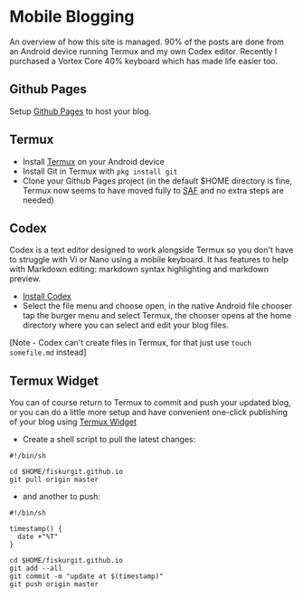 # Mobile Blogging

An overview of how this site is managed. 90% of the posts are done from an Android device running Termux and my own Codex editor. Recently I purchased a Vortex Core 40% keyboard which has made life easier too.

## Github Pages

Setup [Github Pages](https://guides.github.com/features/pages/) to host your blog.

## Termux

* Install [Termux](https://termux.com/) on your Android device
* Install Git in Termux with `pkg install git`
* Clone your Github Pages project (in the default $HOME directory is fine, Termux now seems to have moved fully to [SAF](https://developer.android.com/guide/topics/providers/document-provider) and no extra steps are needed)

## Codex

Codex is a text editor designed to work alongside Termux so you don't have to struggle with Vi or Nano using a mobile keyboard. It has features to help with Markdown editing: markdown syntax highlighting and markdown preview. 

* [Install Codex](http://todo)
* Select the file menu and choose open, in the native Android file chooser tap the burger menu and select Termux, the chooser opens at the home directory where you can select and edit your blog files.

[Note - Codex can't create files in Termux, for that just use `touch somefile.md` instead]

## Termux Widget

You can of course return to Termux to commit and push your updated blog, or you can do a little more setup and have convenient one-click publishing of your blog using [Termux Widget](https://wiki.termux.com/wiki/Termux:Widget)

* Create a shell script to pull the latest changes:
```
#!/bin/sh

cd $HOME/fiskurgit.github.io
git pull origin master
```

* and another to push:
```
#!/bin/sh

timestamp() {
  date +"%T"
}

cd $HOME/fiskurgit.github.io
git add --all
git commit -m "update at $(timestamp)"
git push origin master
```
